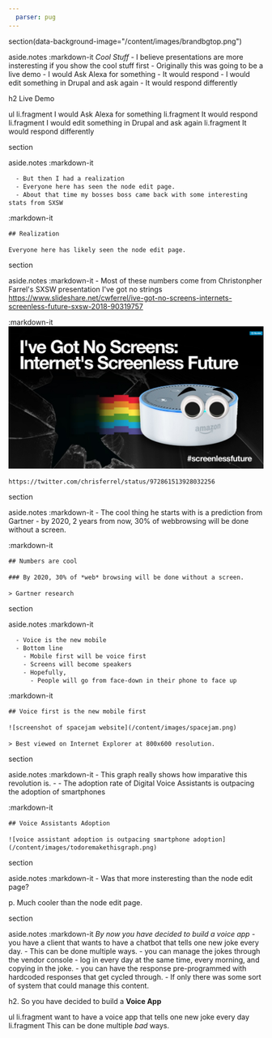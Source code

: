```yaml
---
  parser: pug
---
```

section(data-background-image="/content/images/brandbgtop.png")

  aside.notes
    :markdown-it
      *Cool Stuff*
      - I believe presentations are more insteresting if you show the cool stuff first
      - Originally this was going to be a live demo
        - I would Ask Alexa for something
        - It would respond
        - I would edit something in Drupal and ask again
        - It would respond differently



  h2 Live Demo

  ul
    li.fragment I would Ask Alexa for something
    li.fragment It would respond
    li.fragment I would edit something in Drupal and ask again
    li.fragment It would respond differently

section

  aside.notes
    :markdown-it

      - But then I had a realization
      - Everyone here has seen the node edit page.
      - About that time my bosses boss came back with some interesting stats from SXSW

  :markdown-it

    ## Realization

    Everyone here has likely seen the node edit page.


section

  aside.notes
    :markdown-it
      - Most of these numbers come from Christonpher Farrel's SXSW presentation I've got no strings https://www.slideshare.net/cwferrel/ive-got-no-screens-internets-screenless-future-sxsw-2018-90319757

  :markdown-it
    ![](/content/images/ivegotnoscreens.png)

    https://twitter.com/chrisferrel/status/972861513928032256

section

  aside.notes
    :markdown-it
      - The cool thing he starts with is a prediction from Gartner
        - by 2020, 2 years from now, 30% of webbrowsing will be done without a screen.

  :markdown-it

    ## Numbers are cool

    ### By 2020, 30% of *web* browsing will be done without a screen.

    > Gartner research

section

  aside.notes
    :markdown-it

      - Voice is the new mobile
      - Bottom line
        - Mobile first will be voice first
        - Screens will become speakers
        - Hopefully,
          - People will go from face-down in their phone to face up

  :markdown-it

    ## Voice first is the new mobile first

    ![screenshot of spacejam website](/content/images/spacejam.png)

    > Best viewed on Internet Explorer at 800x600 resolution.

section

  aside.notes
    :markdown-it
      - This graph really shows how imparative this revolution is.
      -
      - The adoption rate of Digital Voice Assistants is outpacing the adoption of smartphones

  :markdown-it

    ## Voice Assistants Adoption

    ![voice assistant adoption is outpacing smartphone adoption](/content/images/todoremakethisgraph.png)

section

  aside.notes
    :markdown-it
      - Was that more insteresting than the node edit page?

  p.
   Much cooler than the node edit page.

section

  aside.notes
    :markdown-it
      *By now you have decided to build a voice app*
      - you have a client that wants to have a chatbot that tells one new joke  every day.
      - This can be done multiple ways.
        - you can manage the jokes through the vendor console
          - log in every day at the same time, every morning, and copying in  the joke.
        - you can have the response pre-programmed with hardcoded responses that get cycled through.
      -  If only there was some sort of system that could manage this content.

  h2.
    So you have decided to build a <b>Voice App</b>

  ul
    li.fragment want to have a voice app that tells one new joke every day
    li.fragment This can be done multiple <i>bad</i> ways.
